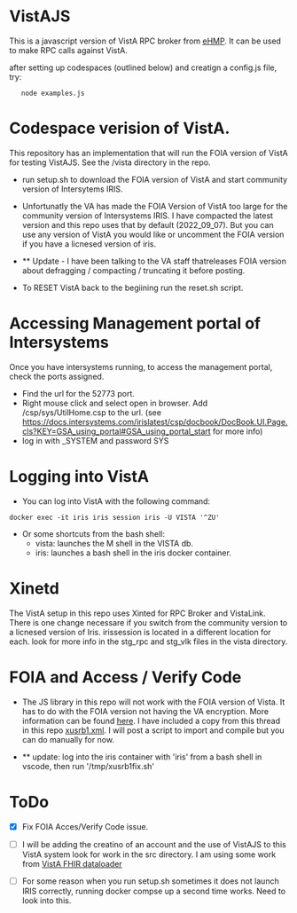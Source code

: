 # VistAJS
This is a javascript version of VistA RPC broker from [eHMP](https://github.com/KRMAssociatesInc/eHMP).  It can be used to make RPC calls against VistA. 

after setting up codespaces (outlined below) and creatign a config.js file, try:
```
   node examples.js

```

# Codespace verision of VistA. 

This repository has an implementation that will run the FOIA version of VistA for testing VistAJS. See the /vista directory in the repo. 

  - run setup.sh to download the FOIA version of VistA and start community version of Intersytems IRIS. 
  - Unfortunatly the VA has made the FOIA Version of VistA too large for the community version of Intersystems IRIS. I have compacted the latest version and this repo uses that by default (2022_09_07).  But you can use any version of VistA you would like or uncomment the FOIA version if you have a licnesed version of iris. 
  
   - ** Update - I have been talking to the VA staff thatreleases FOIA version about defragging / compacting / truncating it before posting.  
  - To RESET VistA back to the begiining run the reset.sh script.

  # Accessing Management portal of Intersystems

  Once you have intersystems running, to access the management portal, check the ports assigned.

  - Find the url for the 52773 port.
  - Right mouse click and select open in browser.  Add /csp/sys/UtilHome.csp to the url. (see https://docs.intersystems.com/irislatest/csp/docbook/DocBook.UI.Page.cls?KEY=GSA_using_portal#GSA_using_portal_start for more info)
  - log in with _SYSTEM and password SYS

  # Logging into VistA


  - You can log into VistA with the following command: 

``
   docker exec -it iris iris session iris -U VISTA '^ZU'
``
  - Or some shortcuts from the bash shell:
    - vista: launches the M shell in the VISTA db.
    - iris: launches a bash shell in the iris docker container.


# Xinetd

The VistA setup in this repo uses Xinted for RPC Broker and VistaLink.  There is one change necessare if you switch from the community version to a licnesed version of Iris.  irissession is located in a different location for each.  look for more info in the stg_rpc and stg_vlk files in the vista directory.

# FOIA and Access / Verify Code

 - The JS library in this repo will not work with the FOIA version of Vista.  It has to do with the FOIA version not having the VA encryption. More information can be found [here](https://groups.google.com/g/hardhats/c/egI15djGp5A/m/ZuWf785pQy0J).  I have included a copy from this thread in this repo [xusrb1.xml](/vista/xusrb1.xml).  I will post a script to import and compile but you can do manually for now.  

 - ** update: log into the iris container with 'iris' from a bash shell in vscode, then run '/tmp/xusrb1fix.sh'


# ToDo

 - [x] Fix FOIA Acces/Verify Code issue. 

 - [ ] I will be adding the creatino of an account and the use of VistAJS to this VistA system look for work in the src directory. I am using some work from [VistA FHIR dataloader](https://github.com/WorldVistA/VistA-FHIR-Data-Loader)
  - [ ] For some reason when you run setup.sh sometimes it does not launch IRIS correctly, running docker compse up a second time works. Need to look into this. 

    